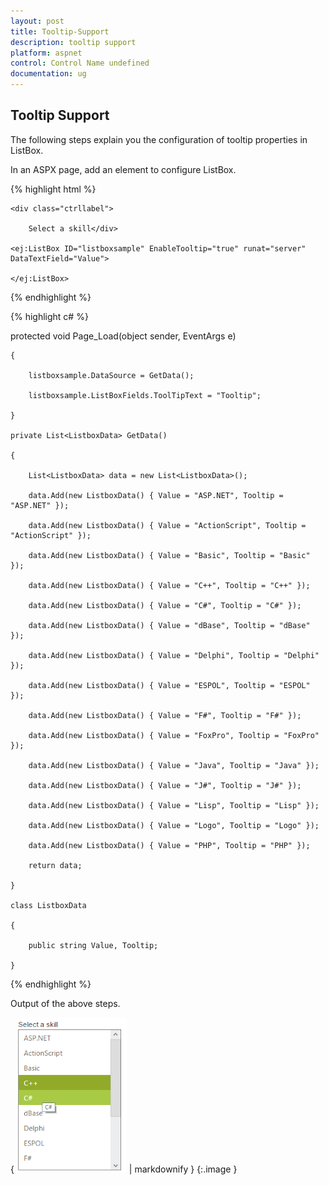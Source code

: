 ```yaml
---
layout: post
title: Tooltip-Support
description: tooltip support
platform: aspnet
control: Control Name undefined
documentation: ug
---
```


## Tooltip Support

The following steps explain you the configuration of tooltip properties in ListBox.

In an ASPX page, add an element to configure ListBox.


{% highlight html %}

<div id="control">

    <div class="ctrllabel">

        Select a skill</div>

    <ej:ListBox ID="listboxsample" EnableTooltip="true" runat="server" DataTextField="Value">

    </ej:ListBox>

</div>





{% endhighlight %}



{% highlight c# %}

protected void Page_Load(object sender, EventArgs e)

    {

        listboxsample.DataSource = GetData();

        listboxsample.ListBoxFields.ToolTipText = "Tooltip";

    }

    private List<ListboxData> GetData()

    {

        List<ListboxData> data = new List<ListboxData>();

        data.Add(new ListboxData() { Value = "ASP.NET", Tooltip = "ASP.NET" });

        data.Add(new ListboxData() { Value = "ActionScript", Tooltip = "ActionScript" });

        data.Add(new ListboxData() { Value = "Basic", Tooltip = "Basic" });

        data.Add(new ListboxData() { Value = "C++", Tooltip = "C++" });

        data.Add(new ListboxData() { Value = "C#", Tooltip = "C#" });

        data.Add(new ListboxData() { Value = "dBase", Tooltip = "dBase" });

        data.Add(new ListboxData() { Value = "Delphi", Tooltip = "Delphi" });

        data.Add(new ListboxData() { Value = "ESPOL", Tooltip = "ESPOL" });

        data.Add(new ListboxData() { Value = "F#", Tooltip = "F#" });

        data.Add(new ListboxData() { Value = "FoxPro", Tooltip = "FoxPro" });

        data.Add(new ListboxData() { Value = "Java", Tooltip = "Java" });

        data.Add(new ListboxData() { Value = "J#", Tooltip = "J#" });

        data.Add(new ListboxData() { Value = "Lisp", Tooltip = "Lisp" });

        data.Add(new ListboxData() { Value = "Logo", Tooltip = "Logo" });

        data.Add(new ListboxData() { Value = "PHP", Tooltip = "PHP" });

        return data;

    }

    class ListboxData

    {

        public string Value, Tooltip;

    }





{% endhighlight %}



Output of the above steps.


{ ![](Tooltip-Support_images/Tooltip-Support_img1.png) | markdownify }
{:.image }


